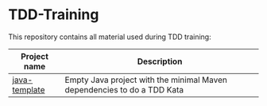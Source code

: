 # TDD-Training

This repository contains all material used during TDD training:

Project name  | Description
------------- | -------------
[java-template](https://github.com/Invivoo/TDD-Training/tree/master/java-template) | Empty Java project with the minimal Maven dependencies to do a TDD Kata
